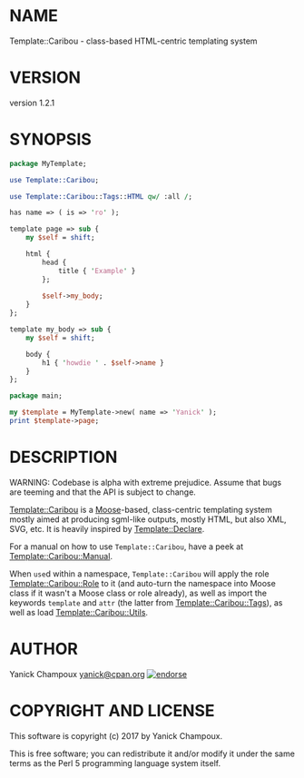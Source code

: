 # NAME

Template::Caribou - class-based HTML-centric templating system

# VERSION

version 1.2.1

# SYNOPSIS

```perl
package MyTemplate;

use Template::Caribou;

use Template::Caribou::Tags::HTML qw/ :all /;

has name => ( is => 'ro' );

template page => sub {
    my $self = shift;

    html { 
        head { 
            title { 'Example' } 
        };
        
        $self->my_body;
    }
};

template my_body => sub {
    my $self = shift;

    body { 
        h1 { 'howdie ' . $self->name } 
    }
};

package main;

my $template = MyTemplate->new( name => 'Yanick' );
print $template->page;
```

# DESCRIPTION

WARNING: Codebase is alpha with extreme prejudice. Assume that bugs are
teeming and that the API is subject to change.

[Template::Caribou](https://metacpan.org/pod/Template::Caribou) is a [Moose](https://metacpan.org/pod/Moose)-based, class-centric templating system
mostly aimed at producing sgml-like outputs, mostly HTML, but also XML, SVG, etc. It is
heavily inspired by [Template::Declare](https://metacpan.org/pod/Template::Declare).

For a manual on how to use `Template::Caribou`, have a peek at
[Template::Caribou::Manual](https://metacpan.org/pod/Template::Caribou::Manual).

When `use`d within a namespace, `Template::Caribou` will apply the role [Template::Caribou::Role](https://metacpan.org/pod/Template::Caribou::Role)
to it (and auto-turn the namespace into Moose class if it wasn't a Moose class or role already),
as well as import the keywords `template` and `attr` (the latter from
[Template::Caribou::Tags](https://metacpan.org/pod/Template::Caribou::Tags)), as well as load [Template::Caribou::Utils](https://metacpan.org/pod/Template::Caribou::Utils).

# AUTHOR

Yanick Champoux <yanick@cpan.org> [![endorse](http://api.coderwall.com/yanick/endorsecount.png)](http://coderwall.com/yanick)

# COPYRIGHT AND LICENSE

This software is copyright (c) 2017 by Yanick Champoux.

This is free software; you can redistribute it and/or modify it under
the same terms as the Perl 5 programming language system itself.
